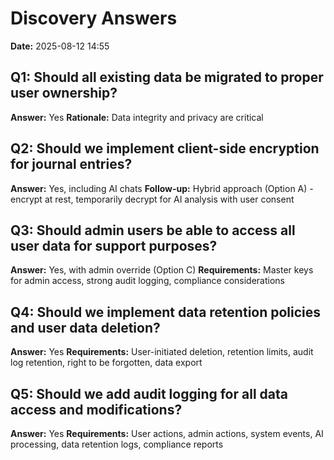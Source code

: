 # Discovery Answers

**Date:** 2025-08-12 14:55

## Q1: Should all existing data be migrated to proper user ownership?
**Answer:** Yes
**Rationale:** Data integrity and privacy are critical

## Q2: Should we implement client-side encryption for journal entries?
**Answer:** Yes, including AI chats
**Follow-up:** Hybrid approach (Option A) - encrypt at rest, temporarily decrypt for AI analysis with user consent

## Q3: Should admin users be able to access all user data for support purposes?
**Answer:** Yes, with admin override (Option C)
**Requirements:** Master keys for admin access, strong audit logging, compliance considerations

## Q4: Should we implement data retention policies and user data deletion?
**Answer:** Yes
**Requirements:** User-initiated deletion, retention limits, audit log retention, right to be forgotten, data export

## Q5: Should we add audit logging for all data access and modifications?
**Answer:** Yes
**Requirements:** User actions, admin actions, system events, AI processing, data retention logs, compliance reports